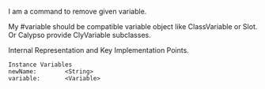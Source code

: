 I am a command to remove given variable.

My #variable should be compatible variable object like ClassVariable or Slot. Or Calypso provide ClyVariable subclasses.

Internal Representation and Key Implementation Points.

    Instance Variables
	newName:		<String>
	variable:		<Variable>
